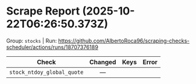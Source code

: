 # Scrape Report (2025-10-22T06:26:50.373Z)

Group: `stocks`  |  Run: https://github.com/AlbertoRoca96/scraping-checks-scheduler/actions/runs/18707376189

| Check | Changed | Keys | Error |
|---|:---:|:--|:--|
| `stock_ntdoy_global_quote` | — |  |  |
